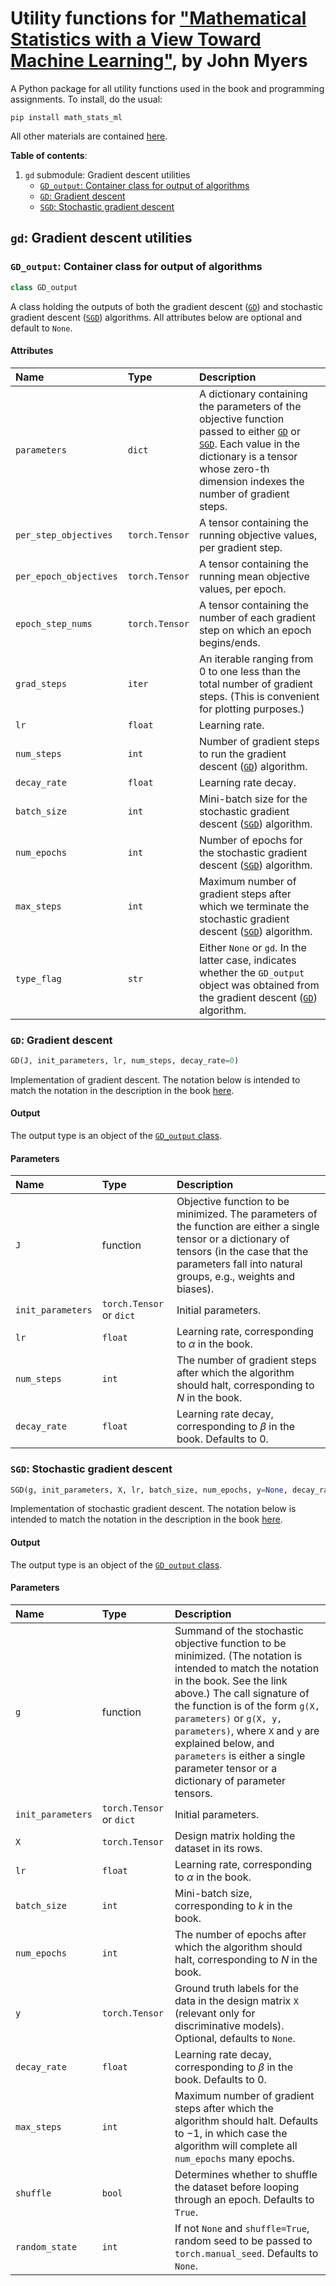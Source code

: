 # Utility functions for ["Mathematical Statistics with a View Toward Machine Learning"](https://mml.johnmyersmath.com/stats-book/index.html), by John Myers

A Python package for all utility functions used in the book and programming assignments. To install, do the usual:

```
pip install math_stats_ml
```

All other materials are contained [here](https://github.com/jmyers7/stats-book-materials).

**Table of contents**:

1. `gd` submodule: Gradient descent utilities
    * [`GD_output`: Container class for output of algorithms](#gd_output-container-class-for-output-of-algorithms)
    * [`GD`: Gradient descent](#gd-gradient-descent)
    * [`SGD`: Stochastic gradient descent](#sgd-stochastic-gradient-descent)

## `gd`: Gradient descent utilities

### `GD_output`: Container class for output of algorithms

```python 
class GD_output
```

A class holding the outputs of both the gradient descent ([`GD`](#gradient-descent-gd)) and stochastic gradient descent ([`SGD`](#stochastic-gradient-descent-sgd)) algorithms. All attributes below are optional and default to `None`.

#### Attributes

Name | Type | Description
| :- | :- | :- |
|`parameters`| `dict` | A dictionary containing the parameters of the objective function passed to either [`GD`](#gradient-descent-gd) or [`SGD`](#stochastic-gradient-descent-sgd). Each value in the dictionary is a tensor whose zero-th dimension indexes the number of gradient steps.
| `per_step_objectives` | `torch.Tensor` | A tensor containing the running objective values, per gradient step.
| `per_epoch_objectives` | `torch.Tensor`| A tensor containing the running mean objective values, per epoch.
| `epoch_step_nums` | `torch.Tensor` | A tensor containing the number of each gradient step on which an epoch begins/ends.
| `grad_steps` | `iter` | An iterable ranging from $0$ to one less than the total number of gradient steps. (This is convenient for plotting purposes.)
| `lr` | `float` | Learning rate.
| `num_steps` | `int` | Number of gradient steps to run the gradient descent ([`GD`](#gradient-descent-gd)) algorithm.
| `decay_rate` | `float` | Learning rate decay.
| `batch_size` | `int` |Mini-batch size for the stochastic gradient descent ([`SGD`](#stochastic-gradient-descent-sgd)) algorithm.
| `num_epochs` | `int` | Number of epochs for the stochastic gradient descent ([`SGD`](#stochastic-gradient-descent-sgd)) algorithm.
| `max_steps` | `int` | Maximum number of gradient steps after which we terminate the stochastic gradient descent ([`SGD`](#stochastic-gradient-descent-sgd)) algorithm.
| `type_flag` | `str` | Either `None` or `gd`. In the latter case, indicates whether the `GD_output` object was obtained from the gradient descent ([`GD`](#gradient-descent-gd)) algorithm.

### `GD`: Gradient descent

```python
GD(J, init_parameters, lr, num_steps, decay_rate=0)
```

Implementation of gradient descent. The notation below is intended to match the notation in the description in the book [here](https://mml.johnmyersmath.com/stats-book/chapters/11-optim.html#gd-alg).

#### Output

The output type is an object of the [`GD_output` class](#container-class-for-output-of-algorithms-gd_output).

#### Parameters

Name | Type | Description
| :- | :- | :- |
| `J` | function | Objective function to be minimized. The parameters of the function are either a single tensor or a dictionary of tensors (in the case that the parameters fall into natural groups, e.g., weights and biases).
| `init_parameters` | `torch.Tensor` or `dict` | Initial parameters.
| `lr` | `float` | Learning rate, corresponding to $\alpha$ in the book.
| `num_steps` | `int` | The number of gradient steps after which the algorithm should halt, corresponding to $N$ in the book.
| `decay_rate` | `float` | Learning rate decay, corresponding to $\beta$ in the book. Defaults to $0$.


### `SGD`: Stochastic gradient descent

```python
SGD(g, init_parameters, X, lr, batch_size, num_epochs, y=None, decay_rate=0, max_steps=-1, shuffle=True, random_state=None)
```

Implementation of stochastic gradient descent. The notation below is intended to match the notation in the description in the book [here](https://mml.johnmyersmath.com/stats-book/chapters/11-optim.html#sgd-alg).

#### Output

The output type is an object of the [`GD_output` class](#container-class-for-output-of-algorithms-gd_output).

#### Parameters

Name | Type | Description
| :- | :- | :- |
| `g` | function | Summand of the stochastic objective function to be minimized. (The notation is intended to match the notation in the book. See the link above.) The call signature of the function is of the form `g(X, parameters)` or `g(X, y, parameters)`, where `X` and `y` are explained below, and `parameters` is either a single parameter tensor or a dictionary of parameter tensors.
| `init_parameters` | `torch.Tensor` or `dict` | Initial parameters.
| `X` | `torch.Tensor` | Design matrix holding the dataset in its rows.
| `lr` | `float` | Learning rate, corresponding to $\alpha$ in the book.
| `batch_size` | `int` | Mini-batch size, corresponding to $k$ in the book.
| `num_epochs` | `int` | The number of epochs after which the algorithm should halt, corresponding to $N$ in the book.
| `y` | `torch.Tensor` | Ground truth labels for the data in the design matrix `X` (relevant only for discriminative models). Optional, defaults to `None`.
| `decay_rate` | `float` | Learning rate decay, corresponding to $\beta$ in the book. Defaults to $0$.
| `max_steps` | `int` | Maximum number of gradient steps after which the algorithm should halt. Defaults to $-1$, in which case the algorithm will complete all `num_epochs` many epochs.
| `shuffle` | `bool` | Determines whether to shuffle the dataset before looping through an epoch. Defaults to `True`.
| `random_state` | `int` | If not `None` and `shuffle=True`, random seed to be passed to `torch.manual_seed`. Defaults to `None`.
